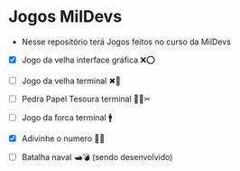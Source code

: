 # Jogos MilDevs

- Nesse repositório terá Jogos feitos no curso da MilDevs
- [x] Jogo da velha interface gráfica ❌⭕
- [ ] Jogo da velha terminal ✖🔘
- [ ] Pedra Papel Tesoura terminal 🍞🧻✂
- [ ] Jogo da forca terminal 🚹
- [x] Adivinhe o numero 🎲❔
- [ ] Batalha naval 🛥💣 (sendo desenvolvido)

